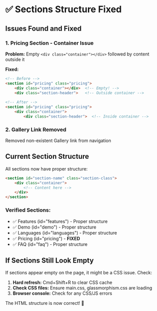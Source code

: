 # ✅ Sections Structure Fixed

## Issues Found and Fixed

### 1. Pricing Section - Container Issue
**Problem:** Empty `<div class="container"></div>` followed by content outside it

**Fixed:**
```html
<!-- Before -->
<section id="pricing" class="pricing">
    <div class="container"></div>  <!-- Empty! -->
    <div class="section-header">   <!-- Outside container -->
    
<!-- After -->
<section id="pricing" class="pricing">
    <div class="container">
        <div class="section-header">  <!-- Inside container -->
```

### 2. Gallery Link Removed
Removed non-existent Gallery link from navigation

## Current Section Structure

All sections now have proper structure:

```html
<section id="section-name" class="section-class">
    <div class="container">
        <!-- Content here -->
    </div>
</section>
```

### Verified Sections:
- ✅ Features (id="features") - Proper structure
- ✅ Demo (id="demo") - Proper structure  
- ✅ Languages (id="languages") - Proper structure
- ✅ Pricing (id="pricing") - **FIXED**
- ✅ FAQ (id="faq") - Proper structure

## If Sections Still Look Empty

If sections appear empty on the page, it might be a CSS issue. Check:

1. **Hard refresh:** Cmd+Shift+R to clear CSS cache
2. **Check CSS files:** Ensure main.css, glassmorphism.css are loading
3. **Browser console:** Check for any CSS/JS errors

The HTML structure is now correct! 🎉
